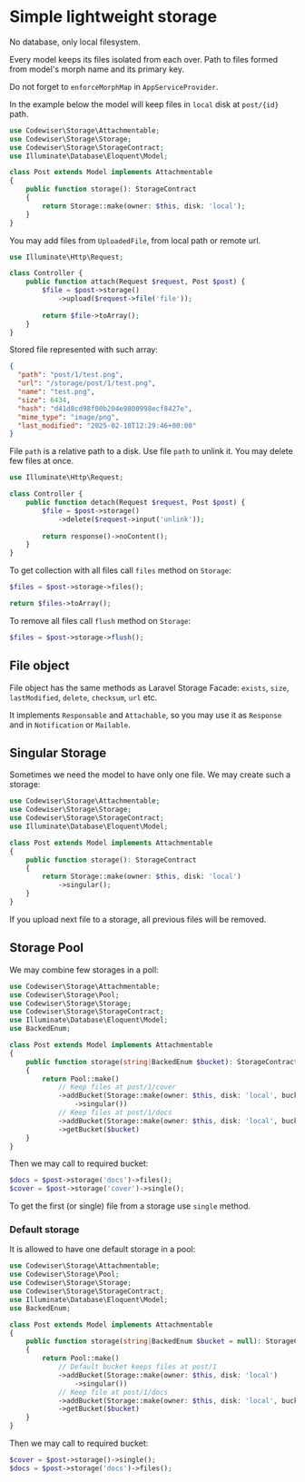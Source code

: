 # Simple lightweight storage

No database, only local filesystem.

Every model keeps its files isolated from each over. Path to files 
formed from model's morph name and its primary key.

Do not forget to `enforceMorphMap` in `AppServiceProvider`.

In the example below the model will keep files in `local` disk at `post/{id}`
path.

```php
use Codewiser\Storage\Attachmentable;
use Codewiser\Storage\Storage;
use Codewiser\Storage\StorageContract;
use Illuminate\Database\Eloquent\Model;

class Post extends Model implements Attachmentable
{
    public function storage(): StorageContract
    {
        return Storage::make(owner: $this, disk: 'local');
    }
}
```

You may add files from `UploadedFile`, from local path or remote url.

```php
use Illuminate\Http\Request;

class Controller {
    public function attach(Request $request, Post $post) {
        $file = $post->storage()
            ->upload($request->file('file'));
            
        return $file->toArray(); 
    }
}
```

Stored file represented with such array:

```json
{
  "path": "post/1/test.png",
  "url": "/storage/post/1/test.png",
  "name": "test.png",
  "size": 6434,
  "hash": "d41d8cd98f00b204e9800998ecf8427e",
  "mime_type": "image/png",
  "last_modified": "2025-02-18T12:29:46+00:00"
}
```

File `path` is a relative path to a disk. Use file `path` to unlink it. You 
may delete few files at once.

```php
use Illuminate\Http\Request;

class Controller {
    public function detach(Request $request, Post $post) {
        $file = $post->storage()
            ->delete($request->input('unlink'));
            
        return response()->noContent(); 
    }
}
```

To get collection with all files call `files` method on `Storage`:

```php
$files = $post->storage->files();

return $files->toArray();
```

To remove all files call `flush` method on `Storage`:

```php
$files = $post->storage->flush();
```

## File object

File object has the same methods as Laravel Storage Facade: `exists`, `size`,
`lastModified`, `delete`, `checksum`, `url` etc.

It implements `Responsable` and  `Attachable`, so you may use it as `Response` 
and in `Notification` or `Mailable`.


## Singular Storage

Sometimes we need the model to have only one file. We may create such a 
storage:

```php
use Codewiser\Storage\Attachmentable;
use Codewiser\Storage\Storage;
use Codewiser\Storage\StorageContract;
use Illuminate\Database\Eloquent\Model;

class Post extends Model implements Attachmentable
{
    public function storage(): StorageContract
    {
        return Storage::make(owner: $this, disk: 'local')
            ->singular();
    }
}
```

If you upload next file to a storage, all previous files will be removed.

## Storage Pool

We may combine few storages in a poll:

```php
use Codewiser\Storage\Attachmentable;
use Codewiser\Storage\Pool;
use Codewiser\Storage\Storage;
use Codewiser\Storage\StorageContract;
use Illuminate\Database\Eloquent\Model;
use BackedEnum;

class Post extends Model implements Attachmentable
{
    public function storage(string|BackedEnum $bucket): StorageContract
    {
        return Pool::make()
            // Keep files at post/1/cover
            ->addBucket(Storage::make(owner: $this, disk: 'local', bucket: 'cover')
                ->singular())
            // Keep files at post/1/docs
            ->addBucket(Storage::make(owner: $this, disk: 'local', bucket: 'docs'))
            ->getBucket($bucket)
    }
}
```

Then we may call to required bucket:

```php
$docs = $post->storage('docs')->files();
$cover = $post->storage('cover')->single();
```

To get the first (or single) file from a storage use `single` method.

### Default storage

It is allowed to have one default storage in a pool:

```php
use Codewiser\Storage\Attachmentable;
use Codewiser\Storage\Pool;
use Codewiser\Storage\Storage;
use Codewiser\Storage\StorageContract;
use Illuminate\Database\Eloquent\Model;
use BackedEnum;

class Post extends Model implements Attachmentable
{
    public function storage(string|BackedEnum $bucket = null): StorageContract
    {
        return Pool::make()
            // Default bucket keeps files at post/1
            ->addBucket(Storage::make(owner: $this, disk: 'local')
                ->singular())
            // Keep file at post/1/docs
            ->addBucket(Storage::make(owner: $this, disk: 'local', bucket: 'docs'))
            ->getBucket($bucket)
    }
}
```

Then we may call to required bucket:

```php
$cover = $post->storage()->single();
$docs = $post->storage('docs')->files();
```